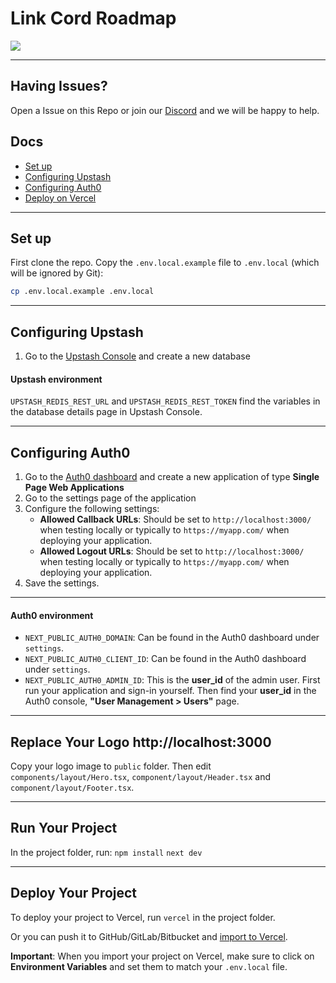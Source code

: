# Link Cord Roadmap

![](https://toxic-is-senpai.wtf/2456fd.png)

---

## Having Issues?
Open a Issue on this Repo or join our [Discord](https://linkcord.bio/discord) and we will be happy to help. 

## Docs

- [Set up](#set-up)
- [Configuring Upstash](#configuring-upstash)
- [Configuring Auth0](#configuring-auth0)
- [Deploy on Vercel](#deploy-your-local-project)

---

## Set up

First clone the repo. Copy the `.env.local.example` file to `.env.local` (which will be ignored by Git):

```bash
cp .env.local.example .env.local
```

---

## Configuring Upstash

1. Go to the [Upstash Console](https://console.upstash.com/) and create a new database

#### Upstash environment

`UPSTASH_REDIS_REST_URL` and `UPSTASH_REDIS_REST_TOKEN` find the variables in the database details page in Upstash Console.

---

## Configuring Auth0

1. Go to the [Auth0 dashboard](https://manage.auth0.com/) and create a new application of type **Single Page Web Applications**
2. Go to the settings page of the application
3. Configure the following settings:
   - **Allowed Callback URLs**: Should be set to `http://localhost:3000/` when testing locally or typically to `https://myapp.com/` when deploying your application.
   - **Allowed Logout URLs**: Should be set to `http://localhost:3000/` when testing locally or typically to `https://myapp.com/` when deploying your application.
4. Save the settings.

---

#### Auth0 environment

- `NEXT_PUBLIC_AUTH0_DOMAIN`: Can be found in the Auth0 dashboard under `settings`.
- `NEXT_PUBLIC_AUTH0_CLIENT_ID`: Can be found in the Auth0 dashboard under `settings`.
- `NEXT_PUBLIC_AUTH0_ADMIN_ID`: This is the **user_id** of the admin user. First run your application and sign-in yourself. Then find your **user_id** in the Auth0 console, **"User Management > Users"** page.


---

## Replace Your Logo  http://localhost:3000

Copy your logo image to `public` folder. Then edit `components/layout/Hero.tsx`, `component/layout/Header.tsx` and `component/layout/Footer.tsx`.

---

## Run Your Project

In the project folder, run:
`npm install`
`next dev`

---

## Deploy Your Project

To deploy your project to Vercel, run `vercel` in the project folder.

Or you can push it to GitHub/GitLab/Bitbucket and [import to Vercel](https://vercel.com/new?utm_source=github&utm_medium=readme&utm_campaign=upstash-roadmap).

**Important**: When you import your project on Vercel, make sure to click on **Environment Variables** and set them to match your `.env.local` file.
